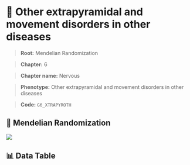# 🧪 Other extrapyramidal and movement disorders in other diseases

> **Root:** Mendelian Randomization

> **Chapter:** 6  

> **Chapter name:** Nervous

> **Phenotype:** Other extrapyramidal and movement disorders in other diseases  

> **Code:** `G6_XTRAPYROTH`

## 🧬 Mendelian Randomization  

<img src="/MR/Figures/Forward/G6_XTRAPYROTH.png"/>

## 📊 Data Table

<CsvTableMRF src="/MR/Data/Forward/G6_XTRAPYROTH.csv"/>
